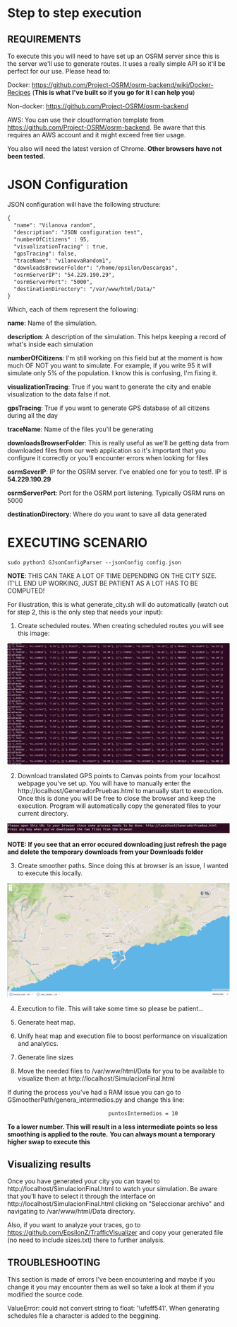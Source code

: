 # Step to step execution

## REQUIREMENTS

To execute this you will need to have set up an OSRM server since this is the server we'll use to generate routes. It uses a really simple API so it'll be perfect for our use. Please head to:

Docker: https://github.com/Project-OSRM/osrm-backend/wiki/Docker-Recipes (__This is what I've built so if you go for it I can help you__) 

Non-docker: https://github.com/Project-OSRM/osrm-backend

AWS: You can use their cloudformation template from https://github.com/Project-OSRM/osrm-backend. Be aware that this requires an AWS account and it might exceed free tier usage.

You also will need the latest version of Chrome. __Other browsers have not been tested.__

# JSON Configuration

JSON configuration will have the following structure:

```
{
  "name": "Vilanova random",
  "description": "JSON configuration test",
  "numberOfCitizens" : 95,
  "visualizationTracing" : true,
  "gpsTracing": false,
  "traceName": "vilanovaRandom1",
  "downloadsBrowserFolder": "/home/epsilon/Descargas",
  "osrmServerIP": "54.229.190.29",
  "osrmServerPort": "5000",
  "destinationDirectory": "/var/www/html/Data/"
}
```
Which, each of them represent the following:

__name__: Name of the simulation.

__description__: A description of the simulation. This helps keeping a record of what's inside each simulation

__numberOfCitizens__: I'm still working on this field but at the moment is how much OF NOT you want to simulate. For example, if you write 95 it will simulate only 5% of the population. I know this is confusing, I'm fixing it.

__visualizationTracing__: True if you want to generate the city and enable visualization to the data false if not.
 
__gpsTracing__: True if you want to generate GPS database of all citizens during all the day

__traceName__: Name of the files you'll be generating

__downloadsBrowserFolder__: This is really useful as we'll be getting data from downloaded files from our web application so it's important that you configure it correctly or you'll encounter errors when looking for files

__osrmSeverIP__: IP for the OSRM server. I've enabled one for you to test!. IP is __54.229.190.29__

__osrmServerPort__: Port for the OSRM port listening. Typically OSRM runs on 5000

__destinationDirectory__: Where do you want to save all data generated

# EXECUTING SCENARIO

```
sudo python3 GJsonConfigParser --jsonConfig config.json
```

__NOTE__: THIS CAN TAKE A LOT OF TIME DEPENDING ON THE CITY SIZE. IT'LL END UP WORKING, JUST BE PATIENT AS A LOT HAS TO BE COMPUTED! 

For illustration, this is what generate_city.sh will do automatically (watch out for step 2, this is the only step that needs your input):

1. Create scheduled routes. When creating scheduled routes you will see this image:

 ![Allt text](../media/generatingFirstStep.png)

2. Download translated GPS points to Canvas points from your localhost webpage you've set up. You will have to manually enter the http://localhost/GeneradorPruebas.html to manually start to execution. Once this is done you will be free to close the browser and keep the execution. Program will automatically copy the generated files to your current directory.

 ![Allt text](../media/generatingSecondStep2.1.png)

__NOTE: If you see that an error occured downloading just refresh the page and delete the temporary downloads from your Downloads folder__

3. Create smoother paths. Since doing this at browser is an issue, I wanted to execute this locally.

 ![Allt text](../media/generatingSecondStep2.2.png)

4. Execution to file. This will take some time so please be patient...

5. Generate heat map.

6. Unify heat map and execution file to boost performance on visualization and analytics.

7. Generate line sizes

8. Move the needed files to /var/www/html/Data for you to be available to visualize them at http://localhost/SimulacionFinal.html

If during the process you've had a RAM issue you can go to GSmootherPath/genera_intermedios.py and change this line:

```
                                puntosIntermedios = 10
```
__To a lower number. This will result in a less intermediate points so less smoothing is applied to the route.__
__You can always mount a temporary higher swap to execute this__

## Visualizing results

Once you have generated your city you can travel to http://localhost/SimulacionFinal.html to watch your simulation. Be aware that you'll have to select it through the interface on http://localhost/SimulacionFinal.html clicking on "Seleccionar archivo" and navigating to /var/www/html/Data directory. 

Also, if you want to analyze your traces, go to https://github.com/EpsilonZ/TrafficVisualizer and copy your generated file (no need to include sizes.txt) there to further analysis.


## TROUBLESHOOTING

This section is made of errors I've been encountering and maybe if you change it you may encounter them as well so take a look at them if you modified the source code.

ValueError: could not convert string to float: '\ufeff541'. When generating schedules file a character is added to the beggining.
